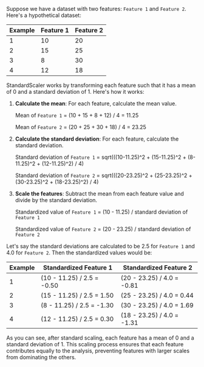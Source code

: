 Suppose we have a dataset with two features: `Feature 1` and `Feature 2`. Here's a hypothetical dataset:

| Example | Feature 1 | Feature 2 |
|---------|-----------|-----------|
| 1       | 10        | 20        |
| 2       | 15        | 25        |
| 3       | 8         | 30        |
| 4       | 12        | 18        |

StandardScaler works by transforming each feature such that it has a mean of 0 and a standard deviation of 1. Here's how it works:

1. **Calculate the mean**: For each feature, calculate the mean value.

   Mean of `Feature 1` = (10 + 15 + 8 + 12) / 4 = 11.25
   
   Mean of `Feature 2` = (20 + 25 + 30 + 18) / 4 = 23.25

2. **Calculate the standard deviation**: For each feature, calculate the standard deviation.

   Standard deviation of `Feature 1` = sqrt(((10-11.25)^2 + (15-11.25)^2 + (8-11.25)^2 + (12-11.25)^2) / 4)
   
   Standard deviation of `Feature 2` = sqrt(((20-23.25)^2 + (25-23.25)^2 + (30-23.25)^2 + (18-23.25)^2) / 4)

3. **Scale the features**: Subtract the mean from each feature value and divide by the standard deviation.

   Standardized value of `Feature 1` = (10 - 11.25) / standard deviation of `Feature 1`
   
   Standardized value of `Feature 2` = (20 - 23.25) / standard deviation of `Feature 2`

Let's say the standard deviations are calculated to be 2.5 for `Feature 1` and 4.0 for `Feature 2`. Then the standardized values would be:

| Example | Standardized Feature 1 | Standardized Feature 2 |
|---------|------------------------|------------------------|
| 1       | (10 - 11.25) / 2.5 = -0.50 | (20 - 23.25) / 4.0 = -0.81 |
| 2       | (15 - 11.25) / 2.5 =  1.50 | (25 - 23.25) / 4.0 =  0.44 |
| 3       | (8 - 11.25) / 2.5 = -1.30  | (30 - 23.25) / 4.0 =  1.69 |
| 4       | (12 - 11.25) / 2.5 =  0.30 | (18 - 23.25) / 4.0 = -1.31 |

As you can see, after standard scaling, each feature has a mean of 0 and a standard deviation of 1. This scaling process ensures that each feature contributes equally to the analysis, preventing features with larger scales from dominating the others.